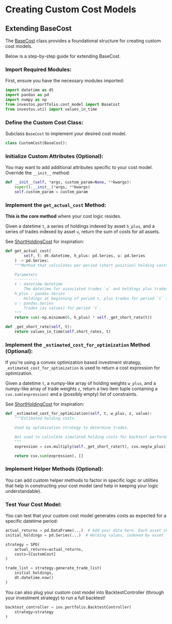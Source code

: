 <h1>Creating Custom Cost Models</h1>

## Extending BaseCost

The [BaseCost](https://github.com/ForecastOS/investos/blob/1d5fb91ab2e36f2014b5b26fe0e6001f5b89321d/investos/portfolio/cost_model/base_cost.py) class provides a foundational structure for creating custom cost models.

Below is a step-by-step guide for extending BaseCost.

### Import Required Modules:

First, ensure you have the necessary modules imported:

```python
import datetime as dt
import pandas as pd
import numpy as np
from investos.portfolio.cost_model import BaseCost
from investos.util import values_in_time
```

### Define the Custom Cost Class:

Subclass `BaseCost` to implement your desired cost model.

```python
class CustomCost(BaseCost):
```

### Initialize Custom Attributes (Optional):

You may want to add additional attributes specific to your cost model. Override the `__init__` method:

```python
def __init__(self, *args, custom_param=None, **kwargs):
    super().__init__(*args, **kwargs)
    self.custom_param = custom_param
```

### Implement the `get_actual_cost` Method:

**This is the core method** where your cost logic resides.

Given a datetime `t`, a series of holdings indexed by asset `h_plus`, and a series of trades indexed by asset `u`, return the sum of costs for all assets.

See [ShortHoldingCost](https://github.com/ForecastOS/investos/blob/1d5fb91ab2e36f2014b5b26fe0e6001f5b89321d/investos/portfolio/cost_model/short_holding_cost.py) for inspiration:

```python
def get_actual_cost(
        self, t: dt.datetime, h_plus: pd.Series, u: pd.Series
    ) -> pd.Series:
    """Method that calculates per-period (short position) holding costs given period `t` holdings and trades.

    Parameters
    ----------
    t : datetime.datetime
        The datetime for associated trades `u` and holdings plus trades `h_plus`.
    h_plus : pandas.Series
        Holdings at beginning of period t, plus trades for period `t` (`u`). Same as `u` + `h` for `t`.
    u : pandas.Series
        Trades (as values) for period `t`.
    """
    return sum(-np.minimum(0, h_plus) * self._get_short_rate(t))

def _get_short_rate(self, t):
    return values_in_time(self.short_rates, t)
```

### Implement the `_estimated_cost_for_optimization` Method (Optional):

If you're using a convex optimization based investment strategy, `_estimated_cost_for_optimization` is used to return a cost expression for optimization.

Given a datetime `t`, a numpy-like array of holding weights `w_plus`, and a numpy-like array of trade weights `z`, return a two item tuple containing a `cvx.sum(expression)` and a (possibly empty) list of constraints.

See [ShortHoldingCost](https://github.com/ForecastOS/investos/blob/1d5fb91ab2e36f2014b5b26fe0e6001f5b89321d/investos/portfolio/cost_model/short_holding_cost.py) for inspiration:

```python
def _estimated_cost_for_optimization(self, t, w_plus, z, value):
    """Estimated holding costs.

    Used by optimization strategy to determine trades.

    Not used to calculate simulated holding costs for backtest performance.
    """
    expression = cvx.multiply(self._get_short_rate(t), cvx.neg(w_plus))

    return cvx.sum(expression), []
```

### Implement Helper Methods (Optional):

You can add custom helper methods to factor in specific logic or utilities that help in constructing your cost model (and help in keeping your logic understandable).

### Test Your Cost Model:

You can test that your custom cost model generates costs as expected for a specific datetime period:

```python
actual_returns = pd.DataFrame(...)  # Add your data here. Each asset should be a column, and it should be indexed by datetime
initial_holdings = pd.Series(...)  # Holding values, indexed by asset

strategy = SPO(
    actual_returns=actual_returns,
    costs=[CustomCost]
)

trade_list = strategy.generate_trade_list(
    initial_holdings,
    dt.datetime.now()
)
```

You can also plug your custom cost model into BacktestController (through your investment strategy) to run a full backtest!

```python
backtest_controller = inv.portfolio.BacktestController(
    strategy=strategy
)
```
